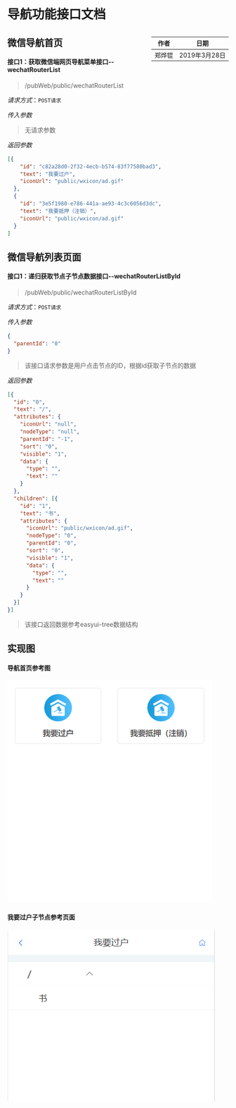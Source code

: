 # 导航功能接口文档

<div style="float:right">

|作者|日期|
|----|---|
|郑烨锟|2019年3月28日|

</div>

## 微信导航首页

#### 接口1：获取微信端网页导航菜单接口--wechatRouterList

> /pubWeb/public/wechatRouterList

*请求方式*：`POST请求`

*传入参数*

> 无请求参数

*返回参数*
```json
[{
    "id": "c82a28d0-2f32-4ecb-b574-83f77580bad3",
    "text": "我要过户",
    "iconUrl": "public/wxicon/ad.gif"
  },
  {
    "id": "3e5f1980-e786-441a-ae93-4c3c6056d3dc",
    "text": "我要抵押（注销）",
    "iconUrl": "public/wxicon/ad.gif"
  }
]
```

## 微信导航列表页面

#### 接口1：递归获取节点子节点数据接口--wechatRouterListById

> /pubWeb/public/wechatRouterListById

*请求方式*：`POST请求`

*传入参数*
```json
{
  "parentId": "0"
}
```

> 该接口请求参数是用户点击节点的ID，根据id获取子节点的数据

*返回参数*
```json
[{
  "id": "0",
  "text": "/",
  "attributes": {
    "iconUrl": "null",
    "nodeType": "null",
    "parentId": "-1",
    "sort": "0",
    "visible": "1",
    "data": {
      "type": "",
      "text": ""
    }
  },
  "children": [{
    "id": "1",
    "text": "书",
    "attributes": {
      "iconUrl": "public/wxicon/ad.gif",
      "nodeType": "0",
      "parentId": "0",
      "sort": "0",
      "visible": "1",
      "data": {
        "type": "",
        "text": ""
      }
    }
  }]
}]
```

> 该接口返回数据参考easyui-tree数据结构

## 实现图

#### 导航首页参考图
![](../images/导航首页.png)

#### 我要过户子节点参考页面
![](../images/我要过户子节点页面.png)
